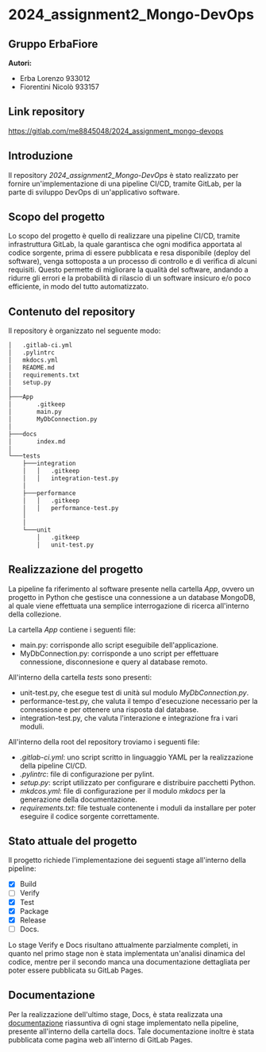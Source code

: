 # 2024_assignment2_Mongo-DevOps
## **Gruppo ErbaFiore**
**Autori:**
- Erba Lorenzo 933012
- Fiorentini Nicolò 933157

## Link repository

https://gitlab.com/me8845048/2024_assignment_mongo-devops

## **Introduzione**

Il repository *2024_assignment2_Mongo-DevOps* è stato realizzato per fornire un'implementazione di una pipeline CI/CD, tramite GitLab, per la parte di sviluppo DevOps di un'applicativo software.


## **Scopo del progetto**

Lo scopo del progetto è quello di realizzare una pipeline CI/CD, tramite infrastruttura GitLab, la quale garantisca che ogni modifica apportata al codice sorgente, prima di essere pubblicata e resa disponibile (deploy del software), venga sottoposta a un processo di controllo e di verifica di alcuni requisiti. Questo permette di migliorare la qualità del software, andando a ridurre gli errori e la probabilità di rilascio di un software insicuro e/o poco efficiente, in modo del tutto automatizzato. 


## **Contenuto del repository**

Il repository è organizzato nel seguente modo:

```bash
│   .gitlab-ci.yml
│   .pylintrc
│   mkdocs.yml
│   README.md
│   requirements.txt
│   setup.py
│
├───App
│       .gitkeep
│       main.py
│       MyDbConnection.py
│
├───docs
│       index.md
│
└───tests
    ├───integration
    │   │   .gitkeep
    │   │   integration-test.py
    │
    ├───performance
    │   │   .gitkeep
    │   │   performance-test.py
    │   
    │
    └───unit
        │   .gitkeep
        │   unit-test.py
```

## **Realizzazione del progetto**

La pipeline fa riferimento al software presente nella cartella *App*, ovvero un progetto in Python che gestisce una connessione a un database MongoDB, al quale viene effettuata una semplice interrogazione di ricerca all'interno della collezione. 

La cartella *App* contiene i seguenti file:

- main.py: corrisponde allo script eseguibile dell'applicazione.
- MyDbConnection.py: corrisponde a uno script per effettuare connessione, disconnesione e query al database remoto.

All'interno della cartella *tests* sono presenti:

- unit-test.py, che esegue test di unità sul modulo *MyDbConnection.py*.
- performance-test.py, che valuta il tempo d'esecuzione necessario per la connessione e per ottenere una risposta dal database. 
- integration-test.py, che valuta l'interazione e integrazione fra i vari moduli.

All'interno della root del repository troviamo i seguenti file:

- *.gitlab-ci.yml*: uno script scritto in linguaggio YAML per la realizzazione della pipeline CI/CD.
- *.pylintrc*: file di configurazione per pylint.
- *setup.py*: script utilizzato per configurare e distribuire pacchetti Python.
- *mkdcos.yml*: file di configurazione per il modulo *mkdocs* per la generazione della documentazione.
- *requirements.txt*: file testuale contenente i moduli da installare per poter eseguire il codice sorgente correttamente.

## **Stato attuale del progetto**

Il progetto richiede l'implementazione dei seguenti stage all'interno della pipeline: 

- [X] Build
- [ ] Verify
- [X] Test
- [X] Package
- [X] Release
- [ ] Docs.

Lo stage Verify e Docs risultano attualmente parzialmente completi, in quanto nel primo stage non è stata implementata un'analisi dinamica del codice, mentre per il secondo manca una documentazione dettagliata per poter essere pubblicata su GitLab Pages.

## Documentazione
Per la realizzazione dell'ultimo stage, Docs, è stata realizzata una [documentazione](docs/index.md) riassuntiva di ogni stage implementato nella pipeline, presente all'interno della cartella docs. Tale documentazione inoltre è stata pubblicata come pagina web all'interno di GitLab Pages.
